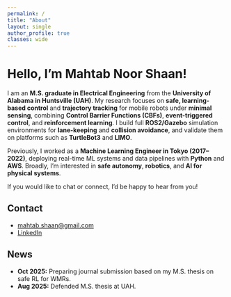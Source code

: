 ```yaml
---
permalink: /
title: "About"
layout: single
author_profile: true
classes: wide
---
```


# Hello, I’m Mahtab Noor Shaan!

I am an **M.S. graduate in Electrical Engineering** from the **University of Alabama in Huntsville (UAH)**. My research focuses on **safe, learning-based control** and **trajectory tracking** for mobile robots under **minimal sensing**, combining **Control Barrier Functions (CBFs)**, **event-triggered control**, and **reinforcement learning**. I build full **ROS2/Gazebo** simulation environments for **lane-keeping** and **collision avoidance**, and validate them on platforms such as **TurtleBot3** and **LIMO**.

Previously, I worked as a **Machine Learning Engineer in Tokyo (2017–2022)**, deploying real-time ML systems and data pipelines with **Python** and **AWS**. Broadly, I’m interested in **safe autonomy**, **robotics**, and **AI for physical systems**.

If you would like to chat or connect, I’d be happy to hear from you!

## Contact
- mahtab.shaan@gmail.com  
- [LinkedIn](https://www.linkedin.com/in/mahtabshaan/)  

## News
- **Oct 2025:** Preparing journal submission based on my M.S. thesis on safe RL for WMRs.  
- **Aug 2025:** Defended M.S. thesis at UAH.